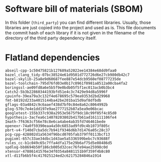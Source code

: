 # Software bill of materials (SBOM)

In this folder (`third_party`) you can find different libraries.
Usually, those libraries are just copied into the project and used as is.
This file documents the commit hash of each library if it is not given in the filename of the directory of the third party dependency itself.


# Flatland dependencies

```text
abseil-cpp-1c50475821b127689a52022ee14384e68dd9faa0
bazel_clang_tidy-07bc38524e61d9501d772726d6e27cb980db42c7
bazel-skylib-25a8e9d60687fee887e54dcb9560ef08777235de
bazel-toolchain-795d76fd03e0b17c0961f0981a8512a00cba4fa2
boringssl-ae09fd8a6e5b5f9e0bdb05f5f1ec013acb0b3bc4
Catch2-5b3b22860344193bfd51e4c3c7429e94d8a5996f
cpuinfo-39ea79a3c132f4e678695c579ea9353d2bd29968
fmt-b8192d233a4015144ba42be201ba15d9af8dfbdb
gflags-03a4842c9c6aaef438d7bf0c84e8a62c8064992b
glog-570c7e4e1dd197e9ae2777152b87a5ea9e06bcac
googletest-155b337c938a2953e5675f9dc18c99f05f4c85d0
hypothesis-3acfea6c14078203802b417b61ad161111106fe4
Imath-7f6363cf56e78c8e6ca4abe4ab35fd746461bede
openexr-74a0f59390eaa4a50c6853ad9fd9c4b1073f805c
pbrt-v4-f140d7cba5dc7b941f9346d6b7d1476a05c28c37
pcg-cpp-428802d1a5634f96bcd0705fab379ff0113bcf13
pugixml-657c33ae34dbc1d43ae5a5336599bebc7c93688f
rules_cc-b1c049c65c7ffa4dfa175e29b6af75d5e08486d5
spdlog-bb8694b50f186cb005d32cec76fe94ae25998c0d
xtensor-47886141576e34f0354a8481151b9f359f4b8c80
xtl-d11fb6b5f4c417025124ed2c62175284846a1914
```

